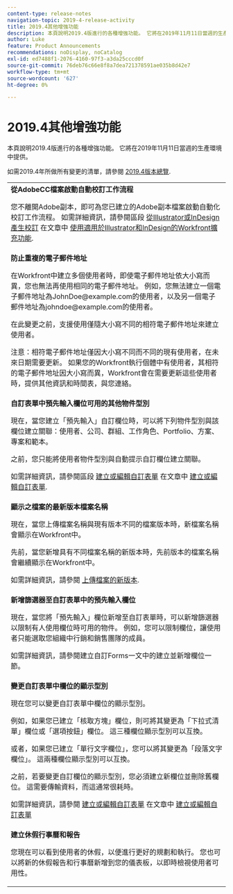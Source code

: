 ```yaml
---
content-type: release-notes
navigation-topic: 2019-4-release-activity
title: 2019.4其他增強功能
description: 本頁說明2019.4版進行的各種增強功能。 它將在2019年11月11日當週的生產環境中提供。
author: Luke
feature: Product Announcements
recommendations: noDisplay, noCatalog
exl-id: ed7488f1-2076-4160-97f3-a3da25cccd0f
source-git-commit: 76deb76c66e8f8a7dea721378591ae035b8d42e7
workflow-type: tm+mt
source-wordcount: '627'
ht-degree: 0%

---
```


# 2019.4其他增強功能

本頁說明2019.4版進行的各種增強功能。 它將在2019年11月11日當週的生產環境中提供。

如需2019.4年所做所有變更的清單，請參閱 [2019.4版本總覽](../../../../product-announcements/product-releases/quarterly-release-archive/2019.4-release-activity/2019.4-release-activity-overview.md).

<table style="table-layout:auto"> 
 <col> 
 <tbody> 
  <tr> 
   <td> <strong>從AdobeCC檔案啟動自動校訂工作流程</strong> <p>您不離開Adobe副本，即可為您已建立的Adobe副本檔案啟動自動化校訂工作流程。 如需詳細資訊，請參閱區段 <a href="../../../../documents/workfront-for-adobe-creative-cloud/use-wf-adobe-cc.md#generate" class="MCXref xref" xrefformat="{para}">從Illustrator或InDesign產生校訂</a> 在文章中 <a href="../../../../documents/workfront-for-adobe-creative-cloud/use-wf-adobe-cc.md" class="MCXref xref" xrefformat="{para}">使用適用於Illustrator和InDesign的Workfront擴充功能</a>.</p> </td> 
  </tr> 
  <!--
   <tr data-mc-conditions="QuicksilverOrClassic.Draft mode"> 
    <td><strong>Workfront G Suite add-on</strong> <p>Now you can manage Workfront objects directly from Gmail, Google Calendar, and Google Drive.</p> <p>When you open a Workfront notification email, instantly view all information about the associated object and take actions, such as reviewing content or updating a status, without leaving your Inbox.</p> <p>When you open a non-Workfront email:</p> 
     <ul> 
      <li>Convert it into a task or issue.</li> 
      <li>Associate it with a project.</li> 
      <li>Assign it as a work item.</li> 
      <li>Add it to a work item as an update.</li> 
      <li>Upload its attachments to Workfront.</li> 
     </ul> <p>Manage Workfront objects without leaving G Suite:</p> 
     <ul> 
      <li>Post updates and replies to comments.</li> 
      <li>View and manage documents associated with a task or issue.</li> 
     </ul> <p>Access and work with object details:</p> 
     <ul> 
      <li>Read the description</li> 
      <li>View the parent object</li> 
      <li>Change the status</li> 
      <li>Access custom data</li> 
      <li>Mark it as complete.</li> 
     </ul> <p>And access your Workfront Home content, including tasks, issues, approvals, and access requests, without leaving G Suite.</p> <p>For more information, see <a href="../../../../workfront-integrations-and-apps/workfront-for-g-suite/workfront-for-gsuite.md" class="MCXref xref" xrefformat="{para}">Adobe Workfront for G Suite</a>.</p> </td> 
   </tr>
  --> 
  <tr> 
   <td> <strong>防止重複的電子郵件地址</strong> <p>在Workfront中建立多個使用者時，即使電子郵件地址依大小寫而異，您也無法再使用相同的電子郵件地址。 例如，您無法建立一個電子郵件地址為JohnDoe@example.com的使用者，以及另一個電子郵件地址為johndoe@example.com的使用者。 </p> <p>在此變更之前，支援使用僅隨大小寫不同的相符電子郵件地址來建立使用者。 </p> <p>注意：相符電子郵件地址僅因大小寫不同而不同的現有使用者，在未來日期需要更新。 如果您的Workfront執行個體中有使用者，其相符的電子郵件地址因大小寫而異，Workfront會在需要更新這些使用者時，提供其他資訊和時間表，與您連絡。</p> </td> 
  </tr> 
  <tr> 
   <td> 
    <div> 
     <strong>自訂表單中預先輸入欄位可用的其他物件型別</strong> 
     <p>現在，當您建立「預先輸入」自訂欄位時，可以將下列物件型別與該欄位建立關聯：使用者、公司、群組、工作角色、Portfolio、方案、專案和範本。</p> 
     <p>之前，您只能將使用者物件型別與自動提示自訂欄位建立關聯。</p> 
     <p>如需詳細資訊，請參閱區段 <a href="../../../../administration-and-setup/customize-workfront/create-manage-custom-forms/create-or-edit-a-custom-form.md#create" class="MCXref xref" xrefformat="{para}">建立或編輯自訂表單</a> 在文章中 <a href="../../../../administration-and-setup/customize-workfront/create-manage-custom-forms/create-or-edit-a-custom-form.md" class="MCXref xref" xrefformat="{para}">建立或編輯自訂表單</a>.</p> 
    </div> </td> 
  </tr> 
  <tr> 
   <td> <strong>顯示之檔案的最新版本檔案名稱</strong> <p>現在，當您上傳檔案名稱與現有版本不同的檔案版本時，新檔案名稱會顯示在Workfront中。</p> <p>先前，當您新增具有不同檔案名稱的新版本時，先前版本的檔案名稱會繼續顯示在Workfront中。</p> <p>如需詳細資訊，請參閱 <a href="../../../../documents/managing-documents/upload-new-document-version.md" class="MCXref xref" xrefformat="{para}">上傳檔案的新版本</a>.</p> </td> 
  </tr> 
  <tr> 
   <td> <strong>新增篩選器至自訂表單中的預先輸入欄位</strong> <p>現在，當您將「預先輸入」欄位新增至自訂表單時，可以新增篩選器以限制有人使用欄位時可用的物件。 例如，您可以限制欄位，讓使用者只能選取您組織中行銷和銷售團隊的成員。</p> <p>如需詳細資訊，請參閱建立自訂Forms一文中的建立並新增欄位一節。</p> </td> 
  </tr> 
  <tr> 
   <td> 
    <div> 
     <strong>變更自訂表單中欄位的顯示型別</strong> 
     <p>現在您可以變更自訂表單中欄位的顯示型別。</p> 
     <p>例如，如果您已建立「核取方塊」欄位，則可將其變更為「下拉式清單」欄位或「選項按鈕」欄位。 這三種欄位顯示型別可以互換。</p> 
     <p>或者，如果您已建立「單行文字欄位」，您可以將其變更為「段落文字欄位」。 這兩種欄位顯示型別可以互換。</p> 
     <p>之前，若要變更自訂欄位的顯示型別，您必須建立新欄位並刪除舊欄位。 這需要傳輸資料，而這通常很耗時。</p> 
     <p>如需詳細資訊，請參閱 <a href="../../../../administration-and-setup/customize-workfront/create-manage-custom-forms/create-or-edit-a-custom-form.md#create" class="MCXref xref" xrefformat="{para}">建立或編輯自訂表單</a> 在文章中 <a href="../../../../administration-and-setup/customize-workfront/create-manage-custom-forms/create-or-edit-a-custom-form.md" class="MCXref xref" xrefformat="{para}">建立或編輯自訂表單</a></p> 
    </div> </td> 
  </tr> 
  <tr> 
   <td> 
    <div> 
     <strong>建立休假行事曆和報告</strong> 
     <p>您現在可以看到使用者的休假，以便進行更好的規劃和執行。 您也可以將新的休假報告和行事曆新增到您的儀表板，以即時檢視使用者可用性。</p> 
    </div> </td> 
  </tr> 
 </tbody> 
</table>
